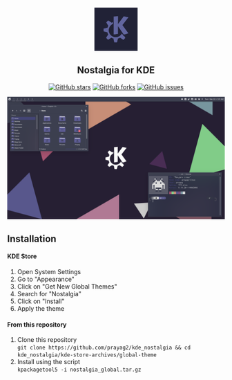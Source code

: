 <p align="center">
  <img src="https://github.com/Prayag2/kde_nostalgia/blob/main/assets/logo.png" width=100/>
  <h2 align="center">Nostalgia for KDE</h2>
</p>

<p align="center">
<a href="https://github.com/prayag2/kde_nostalgia/stargazers"><img alt="GitHub stars" src="https://img.shields.io/github/stars/prayag2/kde_nostalgia?color=%23261F33&style=for-the-badge"></a>
<a href="https://github.com/prayag2/kde_nostalgia/network"><img alt="GitHub forks" src="https://img.shields.io/github/forks/prayag2/kde_nostalgia?color=%23261F33&style=for-the-badge"></a>
<a href="https://github.com/prayag2/kde_nostalgia/issues"><img alt="GitHub issues" src="https://img.shields.io/github/issues/prayag2/kde_nostalgia?color=%23261F33&style=for-the-badge"></a>
</p>

<p align="center">
  <img src="https://github.com/Prayag2/kde_nostalgia/blob/main/assets/ss_1.png"/>
</p>

## Installation
#### KDE Store
1. Open System Settings
2. Go to "Appearance"
3. Click on "Get New Global Themes"
4. Search for "Nostalgia"
5. Click on "Install"
6. Apply the theme

#### From this repository
1. Clone this repository  
`git clone https://github.com/prayag2/kde_nostalgia && cd kde_nostalgia/kde-store-archives/global-theme`  
2. Install using the script  
`kpackagetool5 -i nostalgia_global.tar.gz`
